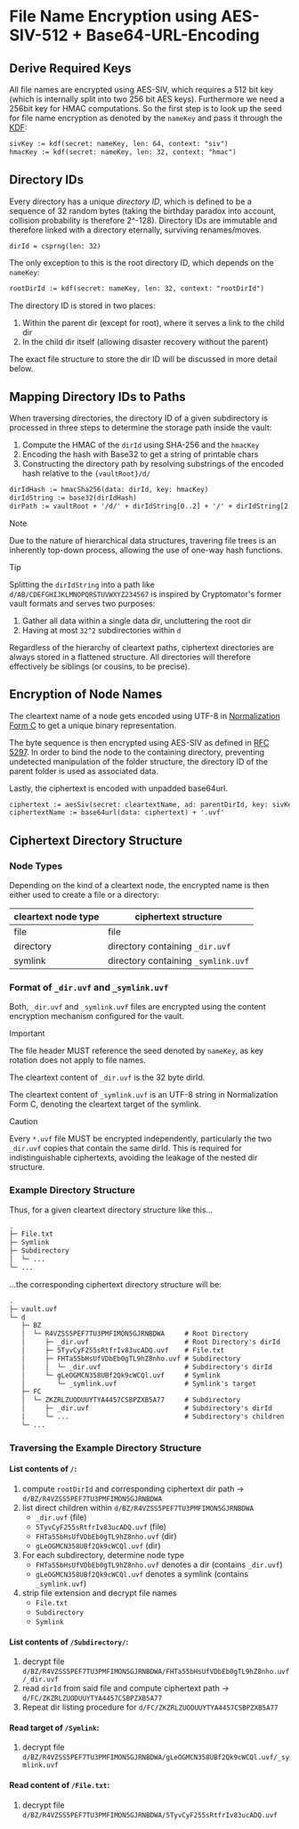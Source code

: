 # File Name Encryption using AES-SIV-512 + Base64-URL-Encoding

## Derive Required Keys

All file names are encrypted using AES-SIV, which requires a 512 bit key (which is internally split into two 256 bit AES keys). Furthermore we need a 256bit key for HMAC computations. So the first step is to look up the seed for file name encryption as denoted by the `nameKey` and pass it through the [KDF](../kdf/README.md):

```txt
sivKey := kdf(secret: nameKey, len: 64, context: "siv")
hmacKey := kdf(secret: nameKey, len: 32, context: "hmac")
```

## Directory IDs

Every directory has a unique _directory ID_, which is defined to be a sequence of 32 random bytes (taking the birthday paradox into account, collision probability is therefore 2^-128). Directory IDs are immutable and therefore linked with a directory eternally, surviving renames/moves.

```txt
dirId = csprng(len: 32)
```

The only exception to this is the root directory ID, which depends on the `nameKey`:

```txt
rootDirId := kdf(secret: nameKey, len: 32, context: "rootDirId")
```

The directory ID is stored in two places:
1. Within the parent dir (except for root), where it serves a link to the child dir
2. In the child dir itself (allowing disaster recovery without the parent)

The exact file structure to store the dir ID will be discussed in more detail below.

## Mapping Directory IDs to Paths

When traversing directories, the directory ID of a given subdirectory is processed in three steps to determine the storage path inside the vault:

1. Compute the HMAC of the `dirId` using SHA-256 and the `hmacKey`
1. Encoding the hash with Base32 to get a string of printable chars
1. Constructing the directory path by resolving substrings of the encoded hash relative to the `{vaultRoot}/d/`

```txt
dirIdHash := hmacSha256(data: dirId, key: hmacKey)
dirIdString := base32(dirIdHash)
dirPath := vaultRoot + '/d/' + dirIdString[0..2] + '/' + dirIdString[2..32]
```

> [!NOTE]
> Due to the nature of hierarchical data structures, travering file trees is an inherently top-down process, allowing the use of one-way hash functions.

> [!TIP]
> Splitting the `dirIdString` into a path like `d/AB/CDEFGHIJKLMNOPQRSTUVWXYZ234567` is inspired by Cryptomator's former vault formats and serves two purposes:
> 1. Gather all data within a single data dir, uncluttering the root dir
> 2. Having at most `32^2` subdirectories within `d`

Regardless of the hierarchy of cleartext paths, ciphertext directories are always stored in a flattened structure. All directories will therefore effectively be siblings (or cousins, to be precise).


## Encryption of Node Names

The cleartext name of a node gets encoded using UTF-8 in [Normalization Form C](https://unicode.org/reports/tr15/#Norm*Forms) to get a unique binary representation.

The byte sequence is then encrypted using AES-SIV as defined in [RFC 5297](https://tools.ietf.org/html/rfc5297). In order to bind the node to the containing directory, preventing undetected manipulation of the folder structure, the directory ID of the parent folder is used as associated data.

Lastly, the ciphertext is encoded with unpadded base64url.

```txt
ciphertext := aesSiv(secret: cleartextName, ad: parentDirId, key: sivKey)
ciphertextName := base64url(data: ciphertext) + '.uvf'
```

## Ciphertext Directory Structure

### Node Types

Depending on the kind of a cleartext node, the encrypted name is then either used to create a file or a directory:

| cleartext node type | ciphertext structure                |
|---------------------|-------------------------------------|
| file                | file                                |
| directory           | directory containing `_dir.uvf`     |
| symlink             | directory containing `_symlink.uvf` |

### Format of `_dir.uvf` and `_symlink.uvf`

Both, `_dir.uvf` and `_symlink.uvf` files are encrypted using the content encryption mechanism configured for the vault.

> [!IMPORTANT]
> The file header MUST reference the seed denoted by `nameKey`, as key rotation does not apply to file names.

The cleartext content of `_dir.uvf` is the 32 byte dirId.

The cleartext content of `_symlink.uvf` is an UTF-8 string in Normalization Form C, denoting the cleartext target of the symlink.

> [!CAUTION]
> Every `*.uvf` file MUST be encrypted independently, particularly the two `_dir.uvf` copies that contain the same dirId. This is required for indistinguishable ciphertexts, avoiding the leakage of the nested dir structure.

### Example Directory Structure

Thus, for a given cleartext directory structure like this...

```txt
.
├─ File.txt
├─ Symlink
├─ Subdirectory
│  └─ ...
└─ ...
```

...the corresponding ciphertext directory structure will be:

```txt
.
├─ vault.uvf
└─ d
   ├─ BZ
   │  └─ R4VZSS5PEF7TU3PMFIMON5GJRNBDWA     # Root Directory
   │     ├─ _dir.uvf                        # Root Directory's dirId
   │     ├─ 5TyvCyF255sRtfrIv83ucADQ.uvf    # File.txt
   │     ├─ FHTa55bHsUfVDbEb0gTL9hZ8nho.uvf # Subdirectory
   │     │  └─ _dir.uvf                     # Subdirectory's dirId
   │     └─ gLeOGMCN358UBf2Qk9cWCQl.uvf     # Symlink
   │        └─ _symlink.uvf                 # Symlink's target
   ├─ FC
   │  └─ ZKZRLZUODUUYTYA4457CSBPZXB5A77     # Subdirectory
   │     ├─ _dir.uvf                        # Subdirectory's dirId
   |     └─ ...                             # Subdirectory's children
   └─ ...
```

### Traversing the Example Directory Structure

#### List contents of `/`:

1. compute `rootDirId` and corresponding ciphertext dir path -> `d/BZ/R4VZSS5PEF7TU3PMFIMON5GJRNBDWA`
2. list direct children within `d/BZ/R4VZSS5PEF7TU3PMFIMON5GJRNBDWA`
    * `_dir.uvf` (file)
    * `5TyvCyF255sRtfrIv83ucADQ.uvf` (file)
    * `FHTa55bHsUfVDbEb0gTL9hZ8nho.uvf` (dir)
    * `gLeOGMCN358UBf2Qk9cWCQl.uvf` (dir)
3. For each subdirectory, determine node type
    * `FHTa55bHsUfVDbEb0gTL9hZ8nho.uvf` denotes a dir (contains `_dir.uvf`)
    * `gLeOGMCN358UBf2Qk9cWCQl.uvf` denotes a symlink (contains `_symlink.uvf`)
4. strip file extension and decrypt file names
    * `File.txt`
    * `Subdirectory`
    * `Symlink`

#### List contents of `/Subdirectory/`:

1. decrypt file `d/BZ/R4VZSS5PEF7TU3PMFIMON5GJRNBDWA/FHTa55bHsUfVDbEb0gTL9hZ8nho.uvf/_dir.uvf`
2. read `dirId` from said file and compute ciphertext path -> `d/FC/ZKZRLZUODUUYTYA4457CSBPZXB5A77`
3. Repeat dir listing procedure for `d/FC/ZKZRLZUODUUYTYA4457CSBPZXB5A77`

#### Read target of `/Symlink`:

1. decrypt file `d/BZ/R4VZSS5PEF7TU3PMFIMON5GJRNBDWA/gLeOGMCN358UBf2Qk9cWCQl.uvf/_symlink.uvf`

#### Read content of `/File.txt`:

1. decrypt file `d/BZ/R4VZSS5PEF7TU3PMFIMON5GJRNBDWA/5TyvCyF255sRtfrIv83ucADQ.uvf`